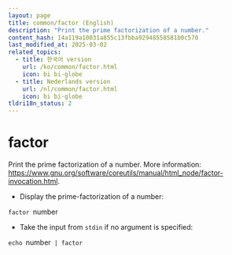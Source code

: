 ```yaml
---
layout: page
title: common/factor (English)
description: "Print the prime factorization of a number."
content_hash: 14a119a10031a855c13fbba92948558581b0c570
last_modified_at: 2025-03-02
related_topics:
  - title: 한국어 version
    url: /ko/common/factor.html
    icon: bi bi-globe
  - title: Nederlands version
    url: /nl/common/factor.html
    icon: bi bi-globe
tldri18n_status: 2
---
```

# factor

Print the prime factorization of a number.
More information: <https://www.gnu.org/software/coreutils/manual/html_node/factor-invocation.html>.

- Display the prime-factorization of a number:

`factor `<span class="tldr-var badge badge-pill bg-dark-lm bg-white-dm text-white-lm text-dark-dm font-weight-bold">number</span>

- Take the input from `stdin` if no argument is specified:

`echo `<span class="tldr-var badge badge-pill bg-dark-lm bg-white-dm text-white-lm text-dark-dm font-weight-bold">number</span>` | factor`
